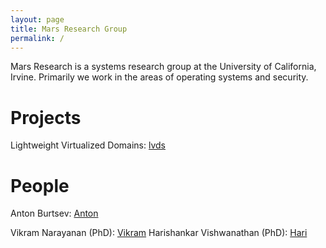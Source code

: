 ```yaml
---
layout: page
title: Mars Research Group
permalink: /
---
```


Mars Research is a systems research group at the University of California, Irvine. Primarily we work in the areas of operating systems and security. 

# Projects

Lightweight Virtualized Domains: [lvds](https://mars-research.github.io/lvds/)

# People

Anton Burtsev: [Anton](https://www.ics.uci.edu/~aburtsev/)

Vikram Narayanan (PhD): [Vikram]()
Harishankar Vishwanathan (PhD): [Hari]()


